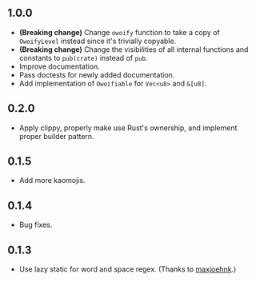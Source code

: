 ## 1.0.0
- **(Breaking change)** Change `owoify` function to take a copy of `OwoifyLevel` instead since it's trivially copyable.
- **(Breaking change)** Change the visibilities of all internal functions and constants to `pub(crate)` instead of `pub`.
- Improve documentation.
- Pass doctests for newly added documentation.
- Add implementation of `Owoifiable` for `Vec<u8>` and `&[u8]`.

## 0.2.0
- Apply clippy, properly make use Rust's ownership, and implement proper builder pattern.

## 0.1.5
- Add more kaomojis.

## 0.1.4
- Bug fixes.

## 0.1.3
- Use lazy static for word and space regex. (Thanks to [maxjoehnk](https://github.com/maxjoehnk).)